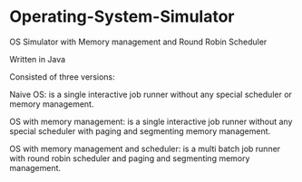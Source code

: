 # Operating-System-Simulator
OS Simulator with Memory management and Round Robin Scheduler

Written in Java

Consisted of three versions:

Naive OS: is a single interactive job runner without any special scheduler or memory management.

OS with memory management:  is a single interactive job runner without any special scheduler with paging and segmenting memory management.

OS with memory management and scheduler: is a multi batch job runner with round robin scheduler and paging and segmenting memory management.
